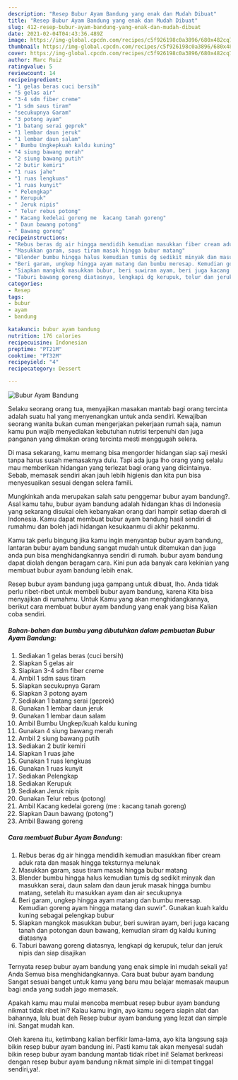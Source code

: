 ```yaml
---
description: "Resep Bubur Ayam Bandung yang enak dan Mudah Dibuat"
title: "Resep Bubur Ayam Bandung yang enak dan Mudah Dibuat"
slug: 412-resep-bubur-ayam-bandung-yang-enak-dan-mudah-dibuat
date: 2021-02-04T04:43:36.489Z
image: https://img-global.cpcdn.com/recipes/c5f926198c0a3896/680x482cq70/bubur-ayam-bandung-foto-resep-utama.jpg
thumbnail: https://img-global.cpcdn.com/recipes/c5f926198c0a3896/680x482cq70/bubur-ayam-bandung-foto-resep-utama.jpg
cover: https://img-global.cpcdn.com/recipes/c5f926198c0a3896/680x482cq70/bubur-ayam-bandung-foto-resep-utama.jpg
author: Marc Ruiz
ratingvalue: 5
reviewcount: 14
recipeingredient:
- "1 gelas beras cuci bersih"
- "5 gelas air"
- "3-4 sdm fiber creme"
- "1 sdm saus tiram"
- "secukupnya Garam"
- "3 potong ayam"
- "1 batang serai geprek"
- "1 lembar daun jeruk"
- "1 lembar daun salam"
- " Bumbu Ungkepkuah kaldu kuning"
- "4 siung bawang merah"
- "2 siung bawang putih"
- "2 butir kemiri"
- "1 ruas jahe"
- "1 ruas lengkuas"
- "1 ruas kunyit"
- " Pelengkap"
- " Kerupuk"
- " Jeruk nipis"
- " Telur rebus potong"
- " Kacang kedelai goreng me  kacang tanah goreng"
- " Daun bawang potong"
- " Bawang goreng"
recipeinstructions:
- "Rebus beras dg air hingga mendidih kemudian masukkan fiber cream aduk rata dan masak hingga teksturnya melunak"
- "Masukkan garam, saus tiram masak hingga bubur matang"
- "Blender bumbu hingga halus kemudian tumis dg sedikit minyak dan masukkan serai, daun salam dan daun jeruk masak hingga bumbu matang, setelah itu masukkan ayam dan air secukupnya"
- "Beri garam, ungkep hingga ayam matang dan bumbu meresap. Kemudian goreng ayam hingga matang dan suwir&#34;. Gunakan kuah kaldu kuning sebagai pelengkap bubur"
- "Siapkan mangkok masukkan bubur, beri suwiran ayam, beri juga kacang tanah dan potongan daun bawang, kemudian siram dg kaldu kuning diatasnya"
- "Taburi bawang goreng diatasnya, lengkapi dg kerupuk, telur dan jeruk nipis dan siap disajikan"
categories:
- Resep
tags:
- bubur
- ayam
- bandung

katakunci: bubur ayam bandung 
nutrition: 176 calories
recipecuisine: Indonesian
preptime: "PT21M"
cooktime: "PT32M"
recipeyield: "4"
recipecategory: Dessert

---
```



![Bubur Ayam Bandung](https://img-global.cpcdn.com/recipes/c5f926198c0a3896/680x482cq70/bubur-ayam-bandung-foto-resep-utama.jpg)

Selaku seorang orang tua, menyajikan masakan mantab bagi orang tercinta adalah suatu hal yang menyenangkan untuk anda sendiri. Kewajiban seorang  wanita bukan cuman mengerjakan pekerjaan rumah saja, namun kamu pun wajib menyediakan kebutuhan nutrisi terpenuhi dan juga panganan yang dimakan orang tercinta mesti menggugah selera.

Di masa  sekarang, kamu memang bisa mengorder hidangan siap saji meski tanpa harus susah memasaknya dulu. Tapi ada juga lho orang yang selalu mau memberikan hidangan yang terlezat bagi orang yang dicintainya. Sebab, memasak sendiri akan jauh lebih higienis dan kita pun bisa menyesuaikan sesuai dengan selera famili. 



Mungkinkah anda merupakan salah satu penggemar bubur ayam bandung?. Asal kamu tahu, bubur ayam bandung adalah hidangan khas di Indonesia yang sekarang disukai oleh kebanyakan orang dari hampir setiap daerah di Indonesia. Kamu dapat membuat bubur ayam bandung hasil sendiri di rumahmu dan boleh jadi hidangan kesukaanmu di akhir pekanmu.

Kamu tak perlu bingung jika kamu ingin menyantap bubur ayam bandung, lantaran bubur ayam bandung sangat mudah untuk ditemukan dan juga anda pun bisa menghidangkannya sendiri di rumah. bubur ayam bandung dapat diolah dengan beragam cara. Kini pun ada banyak cara kekinian yang membuat bubur ayam bandung lebih enak.

Resep bubur ayam bandung juga gampang untuk dibuat, lho. Anda tidak perlu ribet-ribet untuk membeli bubur ayam bandung, karena Kita bisa menyajikan di rumahmu. Untuk Kamu yang akan menghidangkannya, berikut cara membuat bubur ayam bandung yang enak yang bisa Kalian coba sendiri.

<!--inarticleads1-->

##### Bahan-bahan dan bumbu yang dibutuhkan dalam pembuatan Bubur Ayam Bandung:

1. Sediakan 1 gelas beras (cuci bersih)
1. Siapkan 5 gelas air
1. Siapkan 3-4 sdm fiber creme
1. Ambil 1 sdm saus tiram
1. Siapkan secukupnya Garam
1. Siapkan 3 potong ayam
1. Sediakan 1 batang serai (geprek)
1. Gunakan 1 lembar daun jeruk
1. Gunakan 1 lembar daun salam
1. Ambil  Bumbu Ungkep/kuah kaldu kuning
1. Gunakan 4 siung bawang merah
1. Ambil 2 siung bawang putih
1. Sediakan 2 butir kemiri
1. Siapkan 1 ruas jahe
1. Gunakan 1 ruas lengkuas
1. Gunakan 1 ruas kunyit
1. Sediakan  Pelengkap
1. Sediakan  Kerupuk
1. Sediakan  Jeruk nipis
1. Gunakan  Telur rebus (potong)
1. Ambil  Kacang kedelai goreng (me : kacang tanah goreng)
1. Siapkan  Daun bawang (potong&#34;)
1. Ambil  Bawang goreng




<!--inarticleads2-->

##### Cara membuat Bubur Ayam Bandung:

1. Rebus beras dg air hingga mendidih kemudian masukkan fiber cream aduk rata dan masak hingga teksturnya melunak
1. Masukkan garam, saus tiram masak hingga bubur matang
1. Blender bumbu hingga halus kemudian tumis dg sedikit minyak dan masukkan serai, daun salam dan daun jeruk masak hingga bumbu matang, setelah itu masukkan ayam dan air secukupnya
1. Beri garam, ungkep hingga ayam matang dan bumbu meresap. Kemudian goreng ayam hingga matang dan suwir&#34;. Gunakan kuah kaldu kuning sebagai pelengkap bubur
1. Siapkan mangkok masukkan bubur, beri suwiran ayam, beri juga kacang tanah dan potongan daun bawang, kemudian siram dg kaldu kuning diatasnya
1. Taburi bawang goreng diatasnya, lengkapi dg kerupuk, telur dan jeruk nipis dan siap disajikan




Ternyata resep bubur ayam bandung yang enak simple ini mudah sekali ya! Anda Semua bisa menghidangkannya. Cara buat bubur ayam bandung Sangat sesuai banget untuk kamu yang baru mau belajar memasak maupun bagi anda yang sudah jago memasak.

Apakah kamu mau mulai mencoba membuat resep bubur ayam bandung nikmat tidak ribet ini? Kalau kamu ingin, ayo kamu segera siapin alat dan bahannya, lalu buat deh Resep bubur ayam bandung yang lezat dan simple ini. Sangat mudah kan. 

Oleh karena itu, ketimbang kalian berfikir lama-lama, ayo kita langsung saja bikin resep bubur ayam bandung ini. Pasti kamu tak akan menyesal sudah bikin resep bubur ayam bandung mantab tidak ribet ini! Selamat berkreasi dengan resep bubur ayam bandung nikmat simple ini di tempat tinggal sendiri,ya!.

